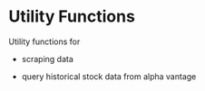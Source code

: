 # Utility Functions

Utility functions for 

- scraping data

- query historical stock data from alpha vantage
